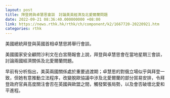 ```yaml
---
layout: post
title: 拜登將與卓慧思會談　討論美英經濟及北愛爾蘭問題
date: 2022-09-21 08:36:40.000000000 +08:00
link: https://news.rthk.hk/rthk/ch/component/k2/1667720-20220921.htm
categories: rthk
---
```


美國總統拜登與英國首相卓慧思將舉行會談。

美國國家安全顧問沙利文在白宮簡報會上說，拜登與卓慧思會在當地星期三會談，討論兩國經濟關係及北愛爾蘭問題。

早前有分析指出，美英兩國關係處於重要過渡期；卓慧思的對俄立場似乎與拜登一致，但她有意推動立法程序，改變脫歐協議中涉及北愛爾蘭的部分貿易安排，令拜登政府官員高度關注會否在英國與歐盟之間，觸發緊張局勢，以及會否破壞北愛和平進程。
